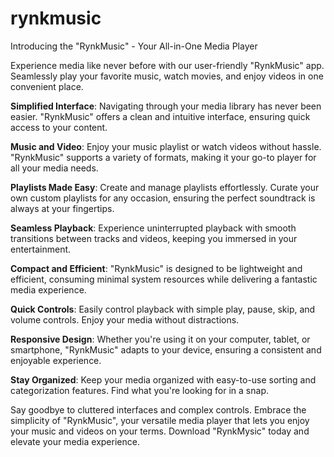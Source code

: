 # rynkmusic

Introducing the "RynkMusic" - Your All-in-One Media Player

Experience media like never before with our user-friendly "RynkMusic" app. Seamlessly play your favorite music, watch movies, and enjoy videos in one convenient place.

**Simplified Interface**: Navigating through your media library has never been easier. "RynkMusic" offers a clean and intuitive interface, ensuring quick access to your content.

**Music and Video**: Enjoy your music playlist or watch videos without hassle. "RynkMusic" supports a variety of formats, making it your go-to player for all your media needs.

**Playlists Made Easy**: Create and manage playlists effortlessly. Curate your own custom playlists for any occasion, ensuring the perfect soundtrack is always at your fingertips.

**Seamless Playback**: Experience uninterrupted playback with smooth transitions between tracks and videos, keeping you immersed in your entertainment.

**Compact and Efficient**: "RynkMusic" is designed to be lightweight and efficient, consuming minimal system resources while delivering a fantastic media experience.

**Quick Controls**: Easily control playback with simple play, pause, skip, and volume controls. Enjoy your media without distractions.

**Responsive Design**: Whether you're using it on your computer, tablet, or smartphone, "RynkMusic" adapts to your device, ensuring a consistent and enjoyable experience.

**Stay Organized**: Keep your media organized with easy-to-use sorting and categorization features. Find what you're looking for in a snap.

Say goodbye to cluttered interfaces and complex controls. Embrace the simplicity of "RynkMusic", your versatile media player that lets you enjoy your music and videos on your terms. Download "RynkMysic" today and elevate your media experience.
